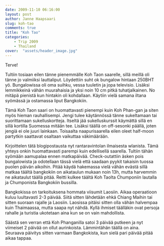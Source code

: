 ```yaml
---
date: 2009-11-10 06:16:00
layout: post
author: Janne Haapsaari
slug: koh-tao
comments: true
title: "Koh Tao"
categories:
    - Trip 2009
    - Thailand
cover:  "assets/header_image.jpg"
---
```


Terve!

Tultiin tosiaan eilen tänne pienemmälle Koh Taon saarelle, sillä meillä oli
tänne jo valmiiksi lauttaliput. Löydettiin suht ok bungalow hintaan 250BHT yö.
Bungalowissa oli oma suihku, vessa tuuletin ja jopa televisio. Lisäksi
lemmikkeinä vähän muurahaisia ja yksi noin 10 cm pitkä tuhatjalkainen. No
mitäpä pienistä kun hintakin oli kohdallaan. Käytiin vielä samana iltana
syömässä ja ostamassa liput Bangkokiin.

Tämä Koh Taon saari on huomattavasti pienempi kuin Koh Phan-gan ja siten myös
hieman rauhallisempi. Jengi tulee käytännössä tänne sukeltamaan tai
suorittamaan sukelluskortteja. Itseltä jää sukelluskurssit käymättä sillä en
sillä kortilla Suomessa mitään tee. Lisäksi täällä on off-sesonki päällä,
joten jengiä ei ole juuri lainkaan. Toisaalta naapurisaarella eilen oleet
half-moon partytkin saattavat osaltaan vaikuttaa väkimäärään.

Kirjoittelen tätä blogipostausta nyt rantaravintolan ilmaisesta wlanista. Tämä
yhteys onkin huomattavasti parempi kuin edellisellä saarella. Tultiin tähän
syömään aamupalaa ennen matkapäivää. Check-outattiin äsken pois bungalowista
ja odotellaan tässä vielä että saadaan pyykit takaisin tuossa puolen päivän
aikoihin. Pitää käydä hakemassa vielä vähän evästä sillä matkaa täältä
bangkokiin on aikataulun mukaan noin 13h, mutta harvemmin ne aikataulut täällä
pitää. Reitti kulkee täältä Koh Taolta Chumponiin lautalla ja Chumponista
Bangkokiin bussilla.

Bangkokissa on tarkoituksena hommata viisumit Laosiin. Aikaa operaatioon kuluu
luultavasti 2-3 päivää. Siitä sitten lähdetään ehkä Chiang Maihin tai sitten
suoraan rajalle ja Laosiin. Laosissa pitäisi sitten olla vähän halvempaa kuin
Thaimaassa, mutta saapa nyt nähdä. Kyllä ihmiset täälläkin ovat persoja
rahalle ja turistia ukotetaan aina kun se on vain mahdollista.

Säästä sen verran että Koh Phanganilla satoi 3 päivää putkeen ja nyt viimeiset
2 päivää on ollut aurinkoista. Lämmintähän täällä on aina. Seuraava päivitys
sitten varmaan Bangkokista, kun sielä pari päivää pitää aikaa tappaa.
